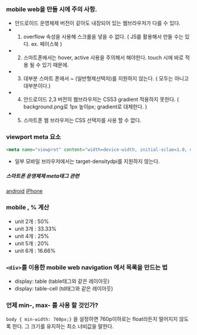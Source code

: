 ### mobile web을 만들 시에 주의 사항.
- 안드로이드 운영체제 버전이 같아도 내장되어 있는 웹브라우저가 다를 수 있다.
- 1. overflow 속성을 사용해 스크롤을 넣을 수 없다. ( JS를 활용해서 만들 수는 있다. ex. 페이스북 )
- 2. 스마트폰에서는 hover, active 사용을 주의해서 해야한다. touch 시에 바로 적용 될 수 있기 때문에.
- 3. 대부분 스마트 폰에서 ~ (일반형제선택자)를 지원하지 않는다. ( 모두는 아니고 대부분이다.)
- 4. 안드로이드 2,3 버전의 웹브라우저는 CSS3 gradient 적용하지 못한다.
( background.png로 1px 높이px; gradient로 대체한다. )
- 5. 스마트폰 웹 브라우저는 CSS 선택자를 사용 할 수 없다.

### viewport meta 요소
```html
<meta name="viewprot" content="width=device-width, initial-sclae=1.0, maximum-scale=1.0, minimum-scale=1.0, user-scalable=no, target-densitydpi=medium-dpi" />
```

- 일부 모바일 브라우저에서는 target-densitydpi를 지원하지 않는다.

##### 스마트폰 운영체제 meta태그 관련 
[android](https://developer.android.com/guide/webapps/targeting.html)
[iPhone](https://developer.apple.com/library/safari/documentation/AppleApplications/Reference/SafariHTMLRef/Articles/MetaTags.html)

### mobile , % 계산
- unit 2개 : 50%
- unit 3개 : 33.33%
- unit 4개 : 25%
- unit 5개 : 20%
- unit 6개 : 16.66%

### `<div>`를 이용한 mobile web navigation 에서 목록을 만드는 법 
- display: table (table태그와 같은 레이아웃)
- display: table-cell (td태그와 같은 레이아웃)

### 언제 min-, max- 를 사용 할 것인가?

`body { min-width: 760px;}` 을 설정하면 760p이하로는 float라든지 떨어지지 않도록 한다. 그 크기를 유지하는 최소 너비값을 말한다.

